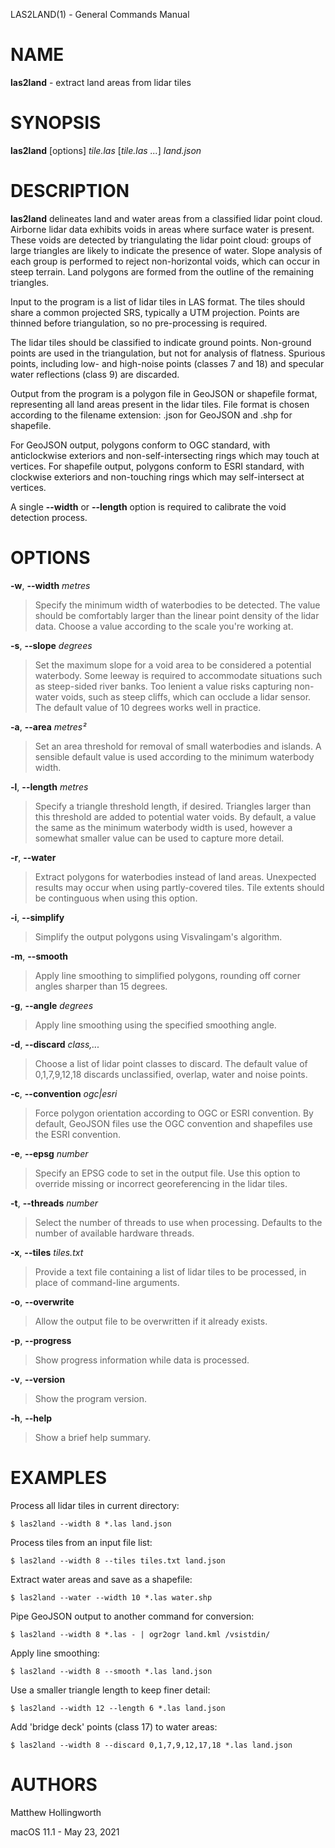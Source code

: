 LAS2LAND(1) - General Commands Manual

# NAME

**las2land** - extract land areas from lidar tiles

# SYNOPSIS

**las2land**
\[options]
*tile.las*
\[*tile.las&nbsp;...*]
*land.json*

# DESCRIPTION

**las2land**
delineates land and water areas from a classified lidar point cloud.
Airborne lidar data exhibits voids in areas where surface water is present.
These voids are detected by triangulating the lidar point cloud: groups of large triangles are likely to indicate the presence of water.
Slope analysis of each group is performed to reject non-horizontal voids, which can occur in steep terrain.
Land polygons are formed from the outline of the remaining triangles.

Input to the program is a list of lidar tiles in LAS format.
The tiles should share a common projected SRS, typically a UTM projection.
Points are thinned before triangulation, so no pre-processing is required.

The lidar tiles should be classified to indicate ground points.
Non-ground points are used in the triangulation, but not for analysis of flatness.
Spurious points, including low- and high-noise points
(classes 7 and 18)
and specular water reflections
(class 9)
are discarded.

Output from the program is a polygon file in GeoJSON or shapefile format, representing all land areas present in the lidar tiles.
File format is chosen according to the filename extension: .json for GeoJSON and .shp for shapefile.

For GeoJSON output, polygons conform to OGC standard, with anticlockwise exteriors and non-self-intersecting rings which may touch at vertices.
For shapefile output, polygons conform to ESRI standard, with clockwise exteriors and non-touching rings which may self-intersect at vertices.

A single
**--width**
or
**--length**
option is required to calibrate the void detection process.

# OPTIONS

**-w**, **--width** *metres*

> Specify the minimum width of waterbodies to be detected.
> The value should be comfortably larger than the linear point density of the lidar data.
> Choose a value according to the scale you're working at.

**-s**, **--slope** *degrees*

> Set the maximum slope for a void area to be considered a potential waterbody.
> Some leeway is required to accommodate situations such as steep-sided river banks.
> Too lenient a value risks capturing non-water voids, such as steep cliffs, which can occlude a lidar sensor.
> The default value of 10 degrees works well in practice.

**-a**, **--area** *metres&#178;*

> Set an area threshold for removal of small waterbodies and islands.
> A sensible default value is used according to the minimum waterbody width.

**-l**, **--length** *metres*

> Specify a triangle threshold length, if desired.
> Triangles larger than this threshold are added to potential water voids.
> By default, a value the same as the minimum waterbody width is used, however a somewhat smaller value can be used to capture more detail.

**-r**, **--water**

> Extract polygons for waterbodies instead of land areas.
> Unexpected results may occur when using partly-covered tiles.
> Tile extents should be continguous when using this option.

**-i**, **--simplify**

> Simplify the output polygons using Visvalingam's algorithm.

**-m**, **--smooth**

> Apply line smoothing to simplified polygons, rounding off corner angles sharper than 15 degrees.

**-g**, **--angle** *degrees*

> Apply line smoothing using the specified smoothing angle.

**-d**, **--discard** *class,...*

> Choose a list of lidar point classes to discard.
> The default value of 0,1,7,9,12,18 discards unclassified, overlap, water and noise points.

**-c**, **--convention** *ogc|esri*

> Force polygon orientation according to OGC or ESRI convention.
> By default, GeoJSON files use the OGC convention and shapefiles use the ESRI convention.

**-e**, **--epsg** *number*

> Specify an EPSG code to set in the output file.
> Use this option to override missing or incorrect georeferencing in the lidar tiles.

**-t**, **--threads** *number*

> Select the number of threads to use when processing.
> Defaults to the number of available hardware threads.

**-x**, **--tiles** *tiles.txt*

> Provide a text file containing a list of lidar tiles to be processed, in place of command-line arguments.

**-o**, **--overwrite**

> Allow the output file to be overwritten if it already exists.

**-p**, **--progress**

> Show progress information while data is processed.

**-v**, **--version**

> Show the program version.

**-h**, **--help**

> Show a brief help summary.

# EXAMPLES

Process all lidar tiles in current directory:

	$ las2land --width 8 *.las land.json

Process tiles from an input file list:

	$ las2land --width 8 --tiles tiles.txt land.json

Extract water areas and save as a shapefile:

	$ las2land --water --width 10 *.las water.shp

Pipe GeoJSON output to another command for conversion:

	$ las2land --width 8 *.las - | ogr2ogr land.kml /vsistdin/

Apply line smoothing:

	$ las2land --width 8 --smooth *.las land.json

Use a smaller triangle length to keep finer detail:

	$ las2land --width 12 --length 6 *.las land.json

Add 'bridge deck' points (class 17) to water areas:

	$ las2land --width 8 --discard 0,1,7,9,12,17,18 *.las land.json

# AUTHORS

Matthew Hollingworth

macOS 11.1 - May 23, 2021
